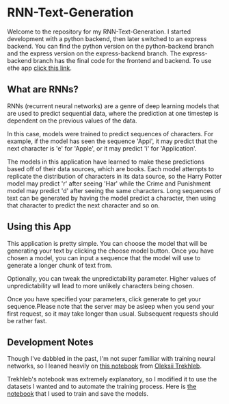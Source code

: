 # RNN-Text-Generation

Welcome to the repository for my RNN-Text-Generation. I started development with a python backend, then later switched to an express backend. You can find the python version on the python-backend branch and the express version on the express-backend branch. The express-backend branch has the final code for the frontend and backend. To use ethe app [click this link](https://spoonk.github.io/RNN-Text-Generation/).

## What are RNNs?

RNNs (recurrent neural networks) are a genre of deep learning models that are used to predict sequential data, where the prediction at one timestep is dependent on the previous values of the data.

In this case, models were trained to predict sequences of characters. For example, if the model has seen the sequence 'Appl', it may predict that the next character is 'e' for 'Apple', or it may predict 'i' for 'Application'.

The models in this application have learned to make these predictions based off of their data sources, which are books. Each model attempts to replicate the distribution of characters in its data source, so the Harry Potter model may predict 'r' after seeing 'Har' while the Crime and Punishment model may predict 'd' after seeing the same characters. Long sequences of text can be generated by having the model predict a character, then using that character to predict the next character and so on.

## Using this App

This application is pretty simple. You can choose the model that will be generating your text by clicking the choose model button. Once you have chosen a model, you can input a sequence that the model will use to generate a longer chunk of text from.

Optionally, you can tweak the unpredictability parameter. Higher values of unpredictability wll lead to more unlikely characters being chosen.

Once you have specified your parameters, click generate to get your sequence.Please note that the server may be asleep when you send your first request, so it may take longer than usual. Subsequent requests should be rather fast.


## Development Notes
Though I've dabbled in the past, I'm not super familiar with training neural networks, so I leaned heavily on [this notebook](https://colab.research.google.com/github/trekhleb/machine-learning-experiments/blob/master/experiments/text_generation_shakespeare_rnn/text_generation_shakespeare_rnn.ipynb) from [Oleksii Trekhleb](https://github.com/trekhleb). 

Trekhleb's notebook was extremely explanatory, so I modified it to use the datasets I wanted and to automate the training process. Here is [the notebook](https://colab.research.google.com/drive/1vw4HK88PLpP2tqgKT4RQtyaJzeFjLIUw) that I used to train and save the models.